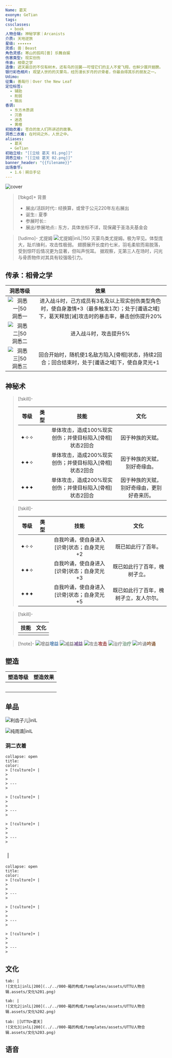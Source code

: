 ```yaml
---
Name: 葛天
exonym: GeTian
tags: 
cssclasses:
  - book
人物合辑: 神秘学家｜Arcanists
介质: 天地逆旅
星级: ✦✦✦✦✦✦
灵感: 兽｜Beast
角色灵感: 寒山的孤鸣[兽] 乐舞自娱
伤害类型: 现实创伤
传承: 相骨之学
造像: 遮天蔽日的不仅有树木，还有鸟的羽翼——可惜它们的主人不爱飞翔，也鲜少展开翅膀。
银行彩色相片: 观望人世的的灭蒙鸟，经历漫长岁月的识骨者，你最自得其乐的朋友之一。
Udimo: 
征集: 善哉行｜Over the New Leaf
定位标签:
  - 辅助
  - 削弱
  - 输出
香调:
  - 东方木质调
  - 沉香
  - 迷迭
  - 黄檀
初始衣着: 苍白的友人们所讲述的故事。
洞悉二衣着: 在时间之外，人世之中。
aliases:
  - 葛天
  - GeTian
初始立绘: "[[立绘 葛天 01.png]]"
洞悉立绘: "[[立绘 葛天 02.png]]"
banner_header: "{{filename}}"
出场章节:
  - 1.6｜朔日手记
---
```

![cover](assets/葛天｜GeTian.assets/立绘%20葛天%2002.png)

> [!bkgd]+ 背景
> - 展出/活跃时代:: 经换算，或曾于公元220年左右展出
> - 诞生:: 夏季
> - 参展时长:: 
> - 展出/参展地点:: 东方，具体坐标不详，现保藏于圣洛夫基金会

> [!udimo]- 尤提姆
> ![尤提姆|inlL|150](assets/葛天｜GeTian.assets/葛天的尤提姆.png) 灭蒙鸟类尤提姆。极为罕见。体型庞大，趾爪锋利，攻击性极弱。
> 翅膀展开长度约七米，羽毛柔软而易脱落，受到惊吓后情况更为显著，但叫声悦耳。
> 据观察，无第三人在场时，闪光与骨质物件对其具有较强吸引力。

## 传承：相骨之学

|                           洞悉等级                           |                             效果                             |
| :----------------------------------------------------------: | :----------------------------------------------------------: |
| ![洞悉一\|50](000-箱的构成/templates/assets/UTTU人物合辑.assets/图标%20洞悉Ⅰ.png)洞悉一 | 进入战斗时，己方成员有3名及以上现实创伤类型角色时，使自身激情+3（最多触发1次）；处于[谶语之域]下，葛天释放[诫]攻击时的暴击率，暴击创伤提升20% |
| ![洞悉二\|50](000-箱的构成/templates/assets/UTTU人物合辑.assets/图标%20洞悉Ⅱ.png)洞悉二 |                    进入战斗时，攻击提升5%                    |
| ![洞悉三\|50](000-箱的构成/templates/assets/UTTU人物合辑.assets/图标%20洞悉Ⅲ.png)洞悉三 | 回合开始时，随机使1名敌方陷入[骨相]状态，持续2回合；回合结束时，处于[谶语之域]下，使自身灵光+1 |

## 神秘术

> [!skill]- 
> 
> 
> | 等级 | 类型 |                          技能                           |                    文化                    |
> | :--: | :--: | :-----------------------------------------------------: | :----------------------------------------: |
> | ✦✧✧  |      | 单体攻击，造成100%现实创伤；并使目标陷入[骨相]状态2回合 |              因于种族的天赋。              |
> | ✦✦✧  |      | 单体攻击，造成200%现实创伤；并使目标陷入[骨相]状态2回合 |        因于种族的天赋，别好奇缘由。        |
> | ✦✦✦  |      | 单体攻击，造成200%现实创伤；并使目标陷入[骨相]状态2回合 | 因于种族的天赋，别好奇缘由，更别好奇来历。 |
> 

> [!skill]- 
> 
> 
> | 等级 | 类型 |                    技能                    |                  文化                  |
> | :--: | :--: | :----------------------------------------: | :------------------------------------: |
> | ✦✧✧  |      | 自我吟诵，使自身进入[识骨]状态；自身灵光+2 |           既已如此行了百年。           |
> | ✦✦✧  |      | 自我吟诵，使自身进入[识骨]状态；自身灵光+3 |      既已如此行了百年，槐树孑立。      |
> | ✦✦✦  |      | 自我吟诵，使自身进入[识骨]状态；自身灵光+5 | 既已如此行了百年，槐树孑立，友人尔尔。 |
> 

> [!skill]- 
> 
> 
> | 技能 | 文化 |
> | :--: | :--: |
> |      |      |
> 



> [!note]- 
> ![增益](000-箱的构成/templates/assets/UTTU人物合辑.assets/Buff.png)<b><font color="#5c87b3">增益</font></b>
> ![减益](000-箱的构成/templates/assets/UTTU人物合辑.assets/Debuff.png)<b><font color="#7B5E91">减益</font></b>
> ![攻击](000-箱的构成/templates/assets/UTTU人物合辑.assets/Attack.png)<b><font color="#933334">攻击</font></b>
> ![治疗](000-箱的构成/templates/assets/UTTU人物合辑.assets/Health.png)<b><font color="#6F967A">治疗</font></b>
> ![吟诵](000-箱的构成/templates/assets/UTTU人物合辑.assets/Channel.png)<b><font color="#895C39">吟诵</font></b>

## 塑造

| 塑造等级 | 塑造效果 |
| :--: | :--: |
|      |      |
|      |      |
|      |      |
|      |      |
|      |      |


## 单品

![利齿子儿|inlL](000-箱的构成/templates/assets/UTTU人物合辑.assets/货币%20利齿子儿.png)

![纯雨滴|inlL](000-箱的构成/templates/assets/UTTU人物合辑.assets/货币%20纯雨滴.png)

### 洞二衣着

````ad-flex
collapse: open
title: 
color: 
> [!culture]+ |
> 
> 
> ---
> 

> [!culture]+ |
> 
> 
> ---
> 

> [!culture]+ |
> 
> 
> ---
> 
````

### ｜

````ad-flex
collapse: open
title: 
color: 
> [!culture]+ |
> 
> 
> ---
> 

> [!culture]+ |
> 
> 
> ---
> 

> [!culture]+ |
> 
> 
> ---
> 
````

## 文化

````tab
tab: |
![文化1|inlL|200](../../000-箱的构成/templates/assets/UTTU人物合辑.assets/文化%201.png)

tab: |
![文化2|inlL|200](../../000-箱的构成/templates/assets/UTTU人物合辑.assets/文化%202.png)

tab: |[UTTU×葛天]
![文化3|inlL|200](../../000-箱的构成/templates/assets/UTTU人物合辑.assets/文化%203.png)

````

## 语音

